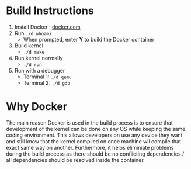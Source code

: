 # Build Instructions
1. Install Docker : [docker.com](https://docs.docker.com/get-docker/)
2. Run `./d whoami`
    * When prompted, enter **Y** to build the Docker container
3. Build kernel
    * `./d make`
4. Run kernel normally
    * `./d run`
5. Run with a debugger
    * Terminal 1: `./d qemu`
    * Terminal 2: `./d gdb`

# Why Docker
The main reason Docker is used in the build process is to ensure that development of the kernel can be done on any OS while keeping the same coding environment. This allows developers on use any device they want and still know that the kernel compiled on once machine wil compile that exact same way on another. Furthermore, it helps eliminiate problems during the build process as there should be no conflicting dependencies / all dependencies should be resolved inside the container.
